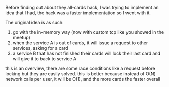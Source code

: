 Before finding out about they all-cards hack, I was trying to implement an idea that I had, the hack was a faster implementation so I went with it.

The original idea is as such:
1. go with the in-memory way (now with custom tcp like you showed in the meetup)
2. when the service A is out of cards, it will issue a request to other services, asking for a card
3. a service B that has not finished their cards will lock their last card and will give it to back to service A


this is an overview, there are some race conditions like a request before locking but they are easily solved.
this is better because instead of O(N) network calls per user, it will be O(1), and the more cards the faster overall
